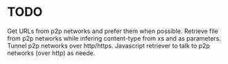 TODO
====
Get URLs from p2p networks and prefer them when possible.
Retrieve file from p2p networks while infering content-type from xs and as parameters.
Tunnel p2p networks over http/https.
Javascript retriever to talk to p2p networks (over http) as neede.

